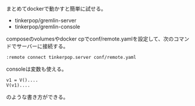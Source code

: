 まとめてdockerで動かすと簡単に試せる。

- tinkerpop/gremlin-server
- tinkerpop/gremlin-console

composeのvolumesやdocker cpでconf/remote.yamlを設定して、次のコマンドでサーバーに接続する。

```
:remote connect tinkerpop.server conf/remote.yaml
```

consoleは変数も使える。

```
v1 = V()....
V(v1)....
```

のような書き方ができる。
